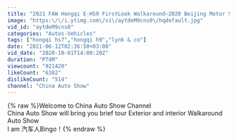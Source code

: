 ```yaml
---
title: "2021 FAW Hongqi E-HS9 FirstLook Walkaround—2020 Beijing Motor Show—2021款红旗E-HS9，外观与内饰实拍"
image: "https:\/\/i.ytimg.com\/vi\/aytdeM9cns0\/hqdefault.jpg"
vid_id: "aytdeM9cns0"
categories: "Autos-Vehicles"
tags: ["hongqi hs7","hongqi h9","lynk & co"]
date: "2021-06-12T02:36:50+03:00"
vid_date: "2020-10-01T14:00:20Z"
duration: "PT4M"
viewcount: "921420"
likeCount: "6382"
dislikeCount: "514"
channel: "China Auto Show"
---
```

{% raw %}Welcome to China Auto Show Channel <br />China Auto Show will bring you brief tour Exterior and interior  Walkaround  Auto Show<br />I am 汽车人Bingo！{% endraw %}
